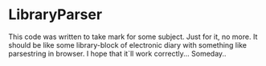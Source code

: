 # LibraryParser
This code was written to take mark for some subject. Just for it, no more.
It should be like some library-block of electronic diary with something like parsestring in browser.
I hope that it`ll work correctly... Someday..

